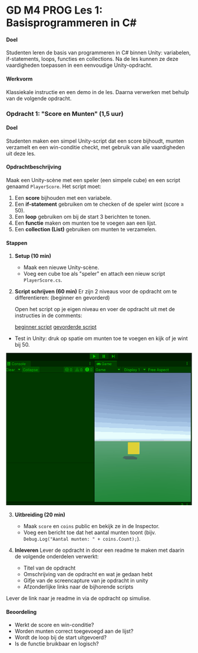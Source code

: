 # GD M4 PROG Les 1: Basisprogrammeren in C#

#### Doel

Studenten leren de basis van programmeren in C# binnen Unity: variabelen, if-statements, loops, functies en collections. Na de les kunnen ze deze vaardigheden toepassen in een eenvoudige Unity-opdracht.

#### Werkvorm

Klassiekale instructie en een demo in de les. Daarna verwerken met behulp van de volgende opdracht.

### Opdracht 1: "Score en Munten" (1,5 uur)

#### Doel

Studenten maken een simpel Unity-script dat een score bijhoudt, munten verzamelt en een win-conditie checkt, met gebruik van alle vaardigheden uit deze les.

#### Opdrachtbeschrijving

Maak een Unity-scène met een speler (een simpele cube) en een script genaamd `PlayerScore`. Het script moet:

1. Een **score** bijhouden met een variabele.
2. Een **if-statement** gebruiken om te checken of de speler wint (score ≥ 50).
3. Een **loop** gebruiken om bij de start 3 berichten te tonen.
4. Een **functie** maken om munten toe te voegen aan een lijst.
5. Een **collection (List)** gebruiken om munten te verzamelen.

#### Stappen

1. **Setup (10 min)**

   - Maak een nieuwe Unity-scène.
   - Voeg een cube toe als "speler" en attach een nieuw script `PlayerScore.cs`.

2. **Script schrijven (60 min)**
   Er zijn 2 niveaus voor de opdracht om te differentieren: (beginner en gevorderd)

   Open het script op je eigen niveau en voer de opdracht uit met de instructies in de comments:

   [beginner script](SCRIPT_beginner.md)
   [gevorderde script](SCRIPT_gevorderd.md)

- Test in Unity: druk op spatie om munten toe te voegen en kijk of je wint bij 50.

![example](gfx/example_01.gif)

3. **Uitbreiding (20 min)**

   - Maak `score` en `coins` public en bekijk ze in de Inspector.
   - Voeg een bericht toe dat het aantal munten toont (bijv. `Debug.Log("Aantal munten: " + coins.Count);`).

4. **Inleveren**
   Lever de opdracht in door een readme te maken met daarin de volgende onderdelen verwerkt:
   - Titel van de opdracht
   - Omschrijving van de opdracht en wat je gedaan hebt
   - Gifje van de screencapture van je opdracht in unity
   - Afzonderlijke links naar de bijhorende scripts

Lever de link naar je readme in via de opdracht op simulise.

#### Beoordeling

- Werkt de score en win-conditie?
- Worden munten correct toegevoegd aan de lijst?
- Wordt de loop bij de start uitgevoerd?
- Is de functie bruikbaar en logisch?
